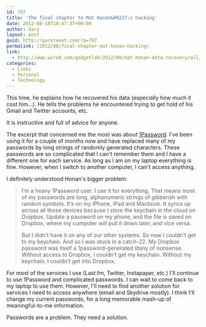 ```yaml
---
id: 787
title: 'The final chapter to Mat Honan&#8217;s hacking'
date: 2012-08-18T18:47:37+00:00
author: Gary
layout: post
guid: http://garytouet.com/?p=787
permalink: /2012/08/final-chapter-mat-honan-hacking/
link:
  - http://www.wired.com/gadgetlab/2012/08/mat-honan-data-recovery/all/
categories:
  - Links
  - Personal
  - Technology
---
```

This time, he explains how he recovered his data (especially how much it cost him…). He tells the problems he encountered trying to get hold of his Gmail and Twitter accounts, etc.

It is instructive and full of advice for anyone.

The excerpt that concerned me the most was about <a href="https://agilebits.com/onepassword">1Password</a>. I've been using it for a couple of months now and have replaced many of my passwords by long strings of randomly generated characters. These passwords are so complicated that I can't remember them and I have a different one for each service. As long as I am on my laptop everything is fine. However, when I switch to another computer, I can't access anything.

I definitely understood Honan's bigger problem: 
<blockquote>I’m a heavy 1Password user. I use it for everything. That means most of my passwords are long, alphanumeric strings of gibberish with random symbols. It’s on my iPhone, iPad and Macbook. It syncs up across all those devices because I store the keychain in the cloud on Dropbox. Update a password on my phone, and the file is saved on Dropbox, where my computer will pull it down later, and vice versa.

But I didn’t have it on any of our other systems. So now I couldn’t get to my keychain. And so I was stuck in a catch-22. My Dropbox password was itself a 1password-generated litany of nonsense. Without access to Dropbox, I couldn’t get my keychain. Without my keychain, I couldn’t get into Dropbox.</blockquote>

For most of the services I use (Last.fm, Twitter, Instapaper, etc.) I'll continue to use 1Password and complicated passwords. I can wait to come back to my laptop to use them. However, I'll need to find another solution for services I need to access anywhere (email and Skydrive mostly). I think I'll change my current passwords, for a long memorable mash-up of meaningful-to-me information.

Passwords are a problem. They need a solution.